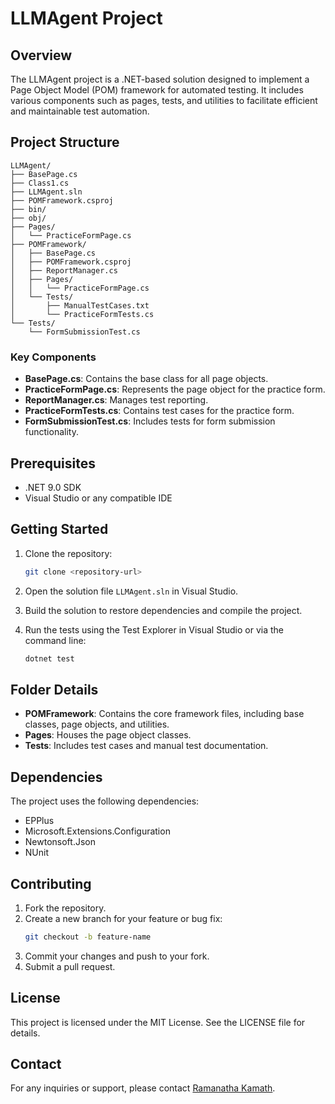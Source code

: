 # LLMAgent Project

## Overview
The LLMAgent project is a .NET-based solution designed to implement a Page Object Model (POM) framework for automated testing. It includes various components such as pages, tests, and utilities to facilitate efficient and maintainable test automation.

## Project Structure

```
LLMAgent/
├── BasePage.cs
├── Class1.cs
├── LLMAgent.sln
├── POMFramework.csproj
├── bin/
├── obj/
├── Pages/
│   └── PracticeFormPage.cs
├── POMFramework/
│   ├── BasePage.cs
│   ├── POMFramework.csproj
│   ├── ReportManager.cs
│   ├── Pages/
│   │   └── PracticeFormPage.cs
│   └── Tests/
│       ├── ManualTestCases.txt
│       └── PracticeFormTests.cs
└── Tests/
    └── FormSubmissionTest.cs
```

### Key Components

- **BasePage.cs**: Contains the base class for all page objects.
- **PracticeFormPage.cs**: Represents the page object for the practice form.
- **ReportManager.cs**: Manages test reporting.
- **PracticeFormTests.cs**: Contains test cases for the practice form.
- **FormSubmissionTest.cs**: Includes tests for form submission functionality.

## Prerequisites

- .NET 9.0 SDK
- Visual Studio or any compatible IDE

## Getting Started

1. Clone the repository:
   ```bash
   git clone <repository-url>
   ```

2. Open the solution file `LLMAgent.sln` in Visual Studio.

3. Build the solution to restore dependencies and compile the project.

4. Run the tests using the Test Explorer in Visual Studio or via the command line:
   ```bash
   dotnet test
   ```

## Folder Details

- **POMFramework**: Contains the core framework files, including base classes, page objects, and utilities.
- **Pages**: Houses the page object classes.
- **Tests**: Includes test cases and manual test documentation.

## Dependencies

The project uses the following dependencies:
- EPPlus
- Microsoft.Extensions.Configuration
- Newtonsoft.Json
- NUnit

## Contributing

1. Fork the repository.
2. Create a new branch for your feature or bug fix:
   ```bash
   git checkout -b feature-name
   ```
3. Commit your changes and push to your fork.
4. Submit a pull request.

## License

This project is licensed under the MIT License. See the LICENSE file for details.

## Contact

For any inquiries or support, please contact [Ramanatha Kamath](mailto:ramanatha.kamath@example.com).
